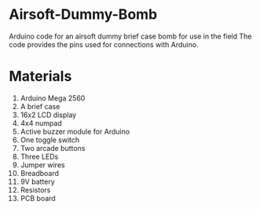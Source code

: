 # Airsoft-Dummy-Bomb
Arduino code for an airsoft dummy brief case bomb for use in the field
The code provides the pins used for connections with Arduino.
# Materials
1. Arduino Mega 2560
2. A brief case
3. 16x2 LCD display
4. 4x4 numpad
5. Active buzzer module for Arduino
6. One toggle switch
7. Two arcade buttons
8. Three LEDs
9. Jumper wires
10. Breadboard
11. 9V battery
12. Resistors
13. PCB board
